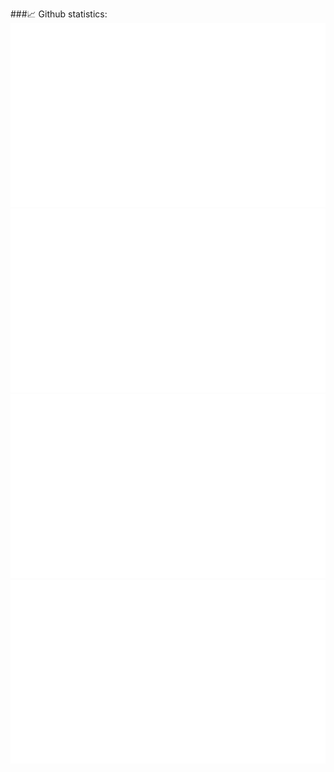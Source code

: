 ###📈 Github statistics:
![](https://raw.githubusercontent.com/damian-elenbaas/github-stats/master/generated/overview.svg#gh-dark-mode-only)
![](https://raw.githubusercontent.com/damian-elenbaas/github-stats/master/generated/overview.svg#gh-light-mode-only)
![](https://raw.githubusercontent.com/damian-elenbaas/github-stats/master/generated/languages.svg#gh-dark-mode-only)
![](https://raw.githubusercontent.com/damian-elenbaas/github-stats/master/generated/languages.svg#gh-light-mode-only)


<!--
**damian-elenbaas/damian-elenbaas** is a ✨ _special_ ✨ repository because its `README.md` (this file) appears on your GitHub profile.

Here are some ideas to get you started:

- 🔭 I’m currently working on ...
- 🌱 I’m currently learning ...
- 👯 I’m looking to collaborate on ...
- 🤔 I’m looking for help with ...
- 💬 Ask me about ...
- 📫 How to reach me: ...
- 😄 Pronouns: ...
- ⚡ Fun fact: ...
-->
